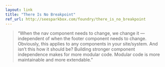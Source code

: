 ```yaml
---
layout: link
title: "There Is No Breakpoint"
ref_url: http://seesparkbox.com/foundry/there_is_no_breakpoint
---
```


> “When the nav component needs to change, we change it — independent of when the footer component needs to change. Obviously, this applies to any components in your site/system. And isn’t this how it should be? Building stronger component independence makes for more modular code. Modular code is more maintainable and more extendable.”
